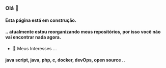 ### Olá 👋
#### Esta página está em construção.
#### .. atualmente estou reorganizando meus repositórios, por isso vocẽ não vai encontrar nada agora. 

<!--
**antonioGabrielGomes/antonioGabrielGomes** is a ✨ _special_ ✨ repository because its `README.md` (this file) appears on your GitHub profile.

Here are some ideas to get you started:

- 🔭 I’m currently working on ...
- 🌱 I’m currently learning ...
- 👯 I’m looking to collaborate on ...
- 🤔 I’m looking for help with ...
- 💬 Ask me about ...
- 📫 How to reach me: ...
- 😄 Pronouns: ...
- ⚡ Fun fact: ...
-->
- 🌱 Meus Interesses ...
#### java script, java, php, c, docker, devOps, open source .. 
